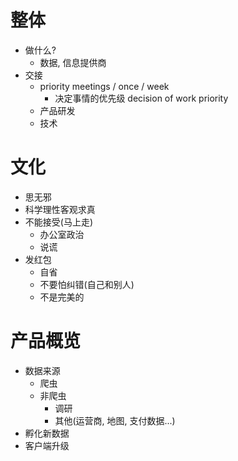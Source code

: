 # 整体
- 做什么?
  - 数据, 信息提供商
- 交接
  - priority meetings / once / week
    - 决定事情的优先级 decision of work priority
  - 产品研发
  - 技术

# 文化
- 思无邪
- 科学理性客观求真
- 不能接受(马上走)
  - 办公室政治
  - 说谎
- 发红包
  - 自省
  - 不要怕纠错(自己和别人)
  - 不是完美的

# 产品概览
- 数据来源
  - 爬虫
  - 非爬虫
    - 调研
    - 其他(运营商, 地图, 支付数据...)
- 孵化新数据
- 客户端升级

